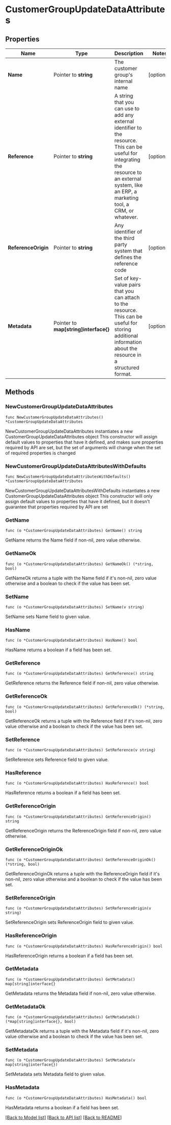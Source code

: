 # CustomerGroupUpdateDataAttributes

## Properties

Name | Type | Description | Notes
------------ | ------------- | ------------- | -------------
**Name** | Pointer to **string** | The customer group&#39;s internal name | [optional] 
**Reference** | Pointer to **string** | A string that you can use to add any external identifier to the resource. This can be useful for integrating the resource to an external system, like an ERP, a marketing tool, a CRM, or whatever. | [optional] 
**ReferenceOrigin** | Pointer to **string** | Any identifier of the third party system that defines the reference code | [optional] 
**Metadata** | Pointer to **map[string]interface{}** | Set of key-value pairs that you can attach to the resource. This can be useful for storing additional information about the resource in a structured format. | [optional] 

## Methods

### NewCustomerGroupUpdateDataAttributes

`func NewCustomerGroupUpdateDataAttributes() *CustomerGroupUpdateDataAttributes`

NewCustomerGroupUpdateDataAttributes instantiates a new CustomerGroupUpdateDataAttributes object
This constructor will assign default values to properties that have it defined,
and makes sure properties required by API are set, but the set of arguments
will change when the set of required properties is changed

### NewCustomerGroupUpdateDataAttributesWithDefaults

`func NewCustomerGroupUpdateDataAttributesWithDefaults() *CustomerGroupUpdateDataAttributes`

NewCustomerGroupUpdateDataAttributesWithDefaults instantiates a new CustomerGroupUpdateDataAttributes object
This constructor will only assign default values to properties that have it defined,
but it doesn't guarantee that properties required by API are set

### GetName

`func (o *CustomerGroupUpdateDataAttributes) GetName() string`

GetName returns the Name field if non-nil, zero value otherwise.

### GetNameOk

`func (o *CustomerGroupUpdateDataAttributes) GetNameOk() (*string, bool)`

GetNameOk returns a tuple with the Name field if it's non-nil, zero value otherwise
and a boolean to check if the value has been set.

### SetName

`func (o *CustomerGroupUpdateDataAttributes) SetName(v string)`

SetName sets Name field to given value.

### HasName

`func (o *CustomerGroupUpdateDataAttributes) HasName() bool`

HasName returns a boolean if a field has been set.

### GetReference

`func (o *CustomerGroupUpdateDataAttributes) GetReference() string`

GetReference returns the Reference field if non-nil, zero value otherwise.

### GetReferenceOk

`func (o *CustomerGroupUpdateDataAttributes) GetReferenceOk() (*string, bool)`

GetReferenceOk returns a tuple with the Reference field if it's non-nil, zero value otherwise
and a boolean to check if the value has been set.

### SetReference

`func (o *CustomerGroupUpdateDataAttributes) SetReference(v string)`

SetReference sets Reference field to given value.

### HasReference

`func (o *CustomerGroupUpdateDataAttributes) HasReference() bool`

HasReference returns a boolean if a field has been set.

### GetReferenceOrigin

`func (o *CustomerGroupUpdateDataAttributes) GetReferenceOrigin() string`

GetReferenceOrigin returns the ReferenceOrigin field if non-nil, zero value otherwise.

### GetReferenceOriginOk

`func (o *CustomerGroupUpdateDataAttributes) GetReferenceOriginOk() (*string, bool)`

GetReferenceOriginOk returns a tuple with the ReferenceOrigin field if it's non-nil, zero value otherwise
and a boolean to check if the value has been set.

### SetReferenceOrigin

`func (o *CustomerGroupUpdateDataAttributes) SetReferenceOrigin(v string)`

SetReferenceOrigin sets ReferenceOrigin field to given value.

### HasReferenceOrigin

`func (o *CustomerGroupUpdateDataAttributes) HasReferenceOrigin() bool`

HasReferenceOrigin returns a boolean if a field has been set.

### GetMetadata

`func (o *CustomerGroupUpdateDataAttributes) GetMetadata() map[string]interface{}`

GetMetadata returns the Metadata field if non-nil, zero value otherwise.

### GetMetadataOk

`func (o *CustomerGroupUpdateDataAttributes) GetMetadataOk() (*map[string]interface{}, bool)`

GetMetadataOk returns a tuple with the Metadata field if it's non-nil, zero value otherwise
and a boolean to check if the value has been set.

### SetMetadata

`func (o *CustomerGroupUpdateDataAttributes) SetMetadata(v map[string]interface{})`

SetMetadata sets Metadata field to given value.

### HasMetadata

`func (o *CustomerGroupUpdateDataAttributes) HasMetadata() bool`

HasMetadata returns a boolean if a field has been set.


[[Back to Model list]](../README.md#documentation-for-models) [[Back to API list]](../README.md#documentation-for-api-endpoints) [[Back to README]](../README.md)


